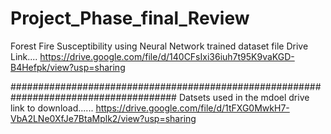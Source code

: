 # Project_Phase_final_Review
Forest Fire Susceptibility using Neural Network trained dataset file Drive Link....
https://drive.google.com/file/d/140CFsIxi36iuh7t95K9vaKGD-B4Hefpk/view?usp=sharing


######################################################################################
Datsets used in the mdoel drive link to download......
https://drive.google.com/file/d/1tFXG0MwkH7-VbA2LNe0XfJe7BtaMplk2/view?usp=sharing
